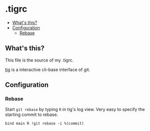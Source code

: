 # .tigrc

<!-- vim-markdown-toc GFM -->

* [What's this?](#whats-this)
* [Configuration](#configuration)
  * [Rebase](#rebase)

<!-- vim-markdown-toc -->

## What's this?

This file is the source of my .tigrc.

[tig](https://github.com/jonas/tig) is a interactive cli-base interface of git.

## Configuration

### Rebase

Start `git rebase` by typing `R` in tig's log view.
Very easy to specify the starting commit to rebase.

```tig
bind main R !git rebase -i %(commit)
```

